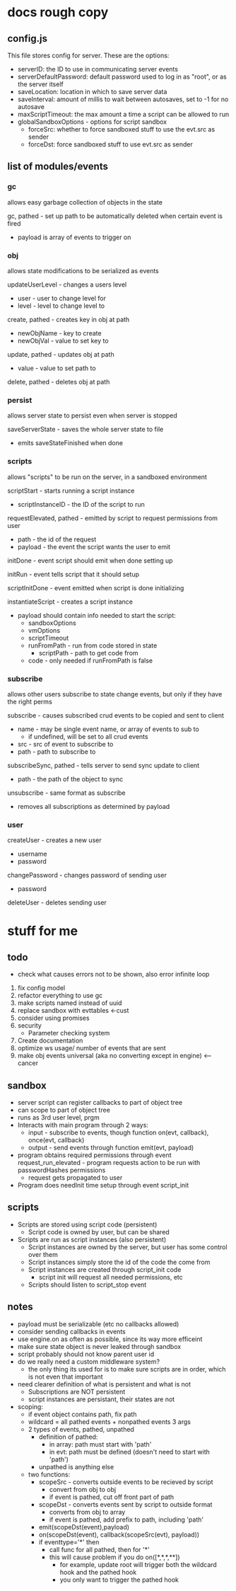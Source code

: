 # docs rough copy

## config.js

This file stores config for server. These are the options:

 - serverID: the ID to use in communicating server events
 - serverDefaultPassword: default password used to log in as "root", or as the server itself
 - saveLocation: location in which to save server data
 - saveInterval: amount of millis to wait between autosaves, set to -1 for no autosave
 - maxScriptTimeout: the max amount a time a script can be allowed to run
 - globalSandboxOptions - options for script sandbox
     - forceSrc: whether to force sandboxed stuff to use the evt.src as sender
     - forceDst: force sandboxed stuff to use evt.src as sender

## list of modules/events

### gc

allows easy garbage collection of objects in the state

gc, pathed - set up path to be automatically deleted when certain event is fired
 - payload is array of events to trigger on
 
### obj

allows state modifications to be serialized as events

updateUserLevel - changes a users level
 - user - user to change level for
 - level - level to change level to
 
create, pathed - creates key in obj at path
 - newObjName - key to create
 - newObjVal - value to set key to
 
update, pathed - updates obj at path
 - value - value to set path to
 
delete, pathed - deletes obj at path

### persist

allows server state to persist even when server is stopped

saveServerState - saves the whole server state to file
 - emits saveStateFinished when done

### scripts

allows "scripts" to be run on the server, in a sandboxed environment

scriptStart - starts running a script instance
 - scriptInstanceID - the ID of the script to run
 
requestElevated, pathed - emitted by script to request permissions from user
 - path - the id of the request
 - payload - the event the script wants the user to emit
 
initDone - event script should emit when done setting up

initRun - event tells script that it should setup

scriptInitDone - event emitted when script is done initializing

instantiateScript - creates a script instance
 - payload should contain info needed to start the script:
     - sandboxOptions
     - vmOptions
     - scriptTimeout
     - runFromPath - run from code stored in state
        - scriptPath - path to get code from
     - code - only needed if runFromPath is false
     
### subscribe

allows other users subscribe to state change events, but only if they have the right perms

subscribe - causes subscribed crud events to be copied and sent to client
 - name - may be single event name, or array of events to sub to
     -  if undefined, will be set to all crud events
 - src - src of event to subscribe to
 - path - path to subscribe to
 
subscribeSync, pathed - tells server to send sync update to client
 - path - the path of the object to sync
 
unsubscribe - same format as subscribe
 - removes all subscriptions as determined by payload

### user

createUser - creates a new user
  - username
  - password
  
changePassword - changes password of sending user
  - password
  
deleteUser - deletes sending user

# stuff for me

## todo
 - check what causes errors not to be shown, also error infinite loop
 1. fix config model
 1. refactor everything to use gc
 1. make scripts named instead of uuid
 1. replace sandbox with evttables <-cust
 1. consider using promises
 4. security
      - Parameter checking system
 1. Create documentation
 1. optimize ws usage/ number of events that are sent
 1. make obj events universal (aka no converting except in engine) <-- cancer
 
## sandbox
   - server script can register callbacks to part of object tree
   - can scope to part of object tree
   - runs as 3rd user level, prgm
   - Interacts with main program through 2 ways:
        - input - subscribe to events, though function on(evt, callback), once(evt, callback)
        - output - send events through function emit(evt, payload)
   - program obtains required permissions through event request_run_elevated - program
    requests action to be run with passwordHashes permissions
     - request gets propagated to user
   - Program does needInit time setup through event script_init
   
## scripts
 - Scripts are stored using script code (persistent)
      - Script code is owned by user, but can be shared
 - Scripts are run as script instances (also persistent)
      - Script instances are owned by the server, but user has some control over them
      - Script instances simply store the id of the code the come from
      - Script instances are created through script_init code
         - script init will request all needed permissions, etc
      - Scripts should listen to script_stop event
   
## notes
  - payload must be serializable (etc no callbacks allowed)
  - consider sending callbacks in events
  - use engine.on as often as possible, since its way more efficeint
  - make sure state object is never leaked through sandbox
  - script probably should not know parent user id
  - do we really need a custom middleware system?
     - the only thing its used for is to make sure scripts are in order, which is not even that important
  - need clearer definition of what is persistent and what is not
     - Subscriptions are NOT persistent
     - script instances are persistant, their states are not
  - scoping:
    - if event object contains path, fix path
    - wildcard = all pathed events + nonpathed events 3 args
    - 2 types of events, pathed, unpathed
        - definition of pathed:
            - in array: path must start with 'path'
            - in evt: path must be defined (doesn't need to start with 'path')
        - unpathed is anything else
    - two functions:
       - scopeSrc - converts outside events to be recieved by script
          - convert from obj to obj
          - if event is pathed, cut off front part of path
       - scopeDst - converts events sent by script to outside format
          - converts from obj to array
          - if event is pathed, add prefix to path, including 'path'
       - emit(scopeDst(event),payload)
       - on(scopeDst(event), callback(scopeSrc(evt), payload))
       - if eventtype='*' then
           - call func for all pathed, then for '*'
           - this will cause problem if you do on([\*,\*,\*,\**])
              - for example, update root will trigger both the wildcard hook and the pathed hook
              - you only want to trigger the pathed hook